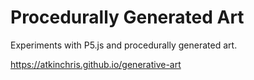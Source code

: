# Procedurally Generated Art
Experiments with P5.js and procedurally generated art.

https://atkinchris.github.io/generative-art
